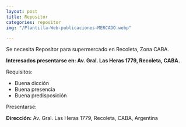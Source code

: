 ```yaml
---
layout: post
title: Repositor
categories: repositor
img: "/Plantilla-Web-publicaciones-MERCADO.webp"

---
```

Se necesita Repositor para supermercado en Recoleta, Zona CABA.

**Interesados presentarse en: Av. Gral. Las Heras 1779, Recoleta, CABA.**

Requisitos:

* Buena dicción
* Buena presencia
* Buena predisposición

Presentarse:

**Dirección:** Av. Gral. Las Heras 1779, Recoleta, CABA, Argentina